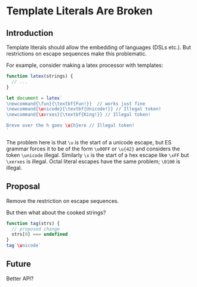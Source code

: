 # Template Literals Are Broken

## Introduction

Template literals should allow the embedding of languages (DSLs etc.). But restrictions on escape sequences make this problematic.

For example, consider making a latex processor with templates:

```js
function latex(strings) {
  // ...
}

let document = latex`
\newcommand{\fun}{\textbf{Fun!}}  // works just fine
\newcommand{\unicode}{\textbf{Unicode!}} // Illegal token!
\newcommand{\xerxes}{\textbf{King!}} // Illegal token!

Breve over the h goes \u{h}ere // Illegal token!
`
```

The problem here is that `\u` is the start of a unicode escape, but ES grammar forces it to be of the form `\u00FF` or `\u{42}`
and considers the token `\unicode` illegal.
Similarly `\x` is the start of a hex escape like `\xFF` but `\xerxes` is illegal. Octal literal escapes have the same problem; `\0100` is illegal.

## Proposal

Remove the restriction on escape sequences.

But then what about the cooked strings?

```js
function tag(strs) {
  // proposed change
  strs[0] === undefined
}
tag`\unicode`
```

## Future

Better API?
